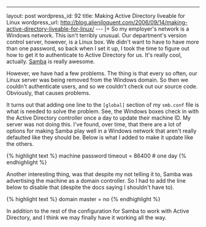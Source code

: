 --- 
layout: post
wordpress_id: 92
title: Making Active Directory liveable for Linux
wordpress_url: http://blog.alieniloquent.com/2006/09/14/making-active-directory-liveable-for-linux/
--- |+
So my employer's network is a Windows network. This isn't terribly unusual.
Our department's version control server, however, is a Linux box. We didn't
want to have to have more than one password, so back when I set it up, I took
the time to figure out how to get it to authenticate to Active Directory for
us. It's really cool, actually. [Samba][1] is really awesome.

However, we have had a few problems. The thing is that every so often, our
Linux server was being removed from the Windows domain. So then we couldn't
authenticate users, and so we couldn't check out our source code. Obviously,
that causes problems.

It turns out that adding one line to the `[global]` section of my `smb.conf`
file is what is needed to solve the problem. See, the Windows boxes check in
with the Active Directory controller once a day to update their machine ID. My
server was not doing this. I've found, over time, that there are a lot of
options for making Samba play well in a Windows network that aren't really
defaulted like they should be. Below is what I added to make it update like
the others.

{% highlight text %}
machine password timeout = 86400 # one day
{% endhighlight %}

Another interesting thing, was that despite my not telling it to, Samba was
advertising the machine as a domain controller. So I had to add the line below
to disable that (despite the docs saying I shouldn't have to).

{% highlight text %}
domain master = no
{% endhighlight %}

In addition to the rest of the configuration for Samba to work with Active
Directory, and I think we may finally have it working all the way.

   [1]: http://samba.org

